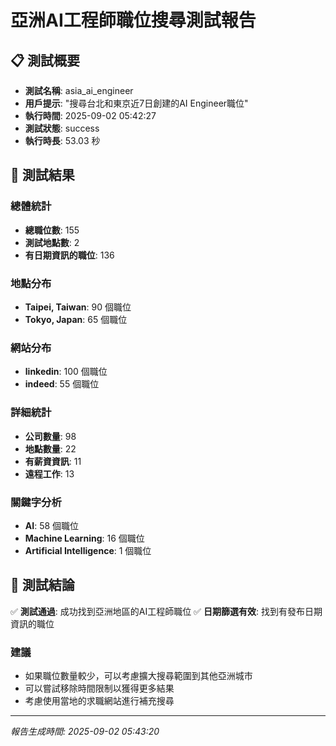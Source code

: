 # 亞洲AI工程師職位搜尋測試報告

## 📋 測試概要

- **測試名稱**: asia_ai_engineer
- **用戶提示**: "搜尋台北和東京近7日創建的AI Engineer職位"
- **執行時間**: 2025-09-02 05:42:27
- **測試狀態**: success
- **執行時長**: 53.03 秒

## 🎯 測試結果

### 總體統計
- **總職位數**: 155
- **測試地點數**: 2
- **有日期資訊的職位**: 136

### 地點分布
- **Taipei, Taiwan**: 90 個職位
- **Tokyo, Japan**: 65 個職位

### 網站分布
- **linkedin**: 100 個職位
- **indeed**: 55 個職位

### 詳細統計
- **公司數量**: 98
- **地點數量**: 22
- **有薪資資訊**: 11
- **遠程工作**: 13

### 關鍵字分析
- **AI**: 58 個職位
- **Machine Learning**: 16 個職位
- **Artificial Intelligence**: 1 個職位

## 🎯 測試結論

✅ **測試通過**: 成功找到亞洲地區的AI工程師職位
✅ **日期篩選有效**: 找到有發布日期資訊的職位

### 建議
- 如果職位數量較少，可以考慮擴大搜尋範圍到其他亞洲城市
- 可以嘗試移除時間限制以獲得更多結果
- 考慮使用當地的求職網站進行補充搜尋

---

*報告生成時間: 2025-09-02 05:43:20*